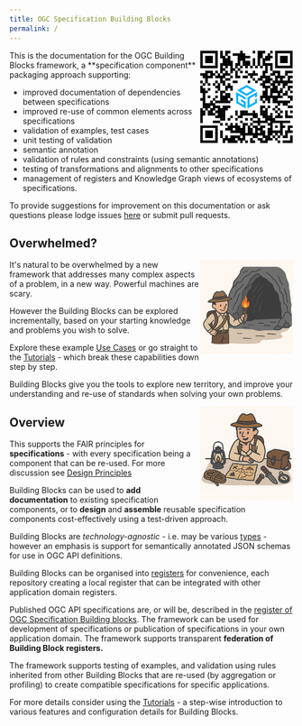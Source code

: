 ```yaml
---
title: OGC Specification Building Blocks
permalink: /
---
```


<img src="assets/bblocks-qr.png" alt="QR Code" style="float:right; width: 200px; max-width: 33%"/>
This is the documentation for the OGC Building Blocks framework, a **specification component** packaging approach supporting:

- improved documentation of dependencies between specifications
- improved re-use of common elements across specifications
- validation of examples, test cases
- unit testing of validation
- semantic annotation
- validation of rules and constraints (using semantic annotations)
- testing of transformations and alignments to other specifications
- management of registers and Knowledge Graph views of ecosystems of specifications.

To provide suggestions for improvement on this documentation or ask questions please lodge issues [here](https://github.com/ogcincubator/bblocks-docs/issues) or submit pull requests.


## Overwhelmed?

<img src="assets/explorer_cave.png"  style="float:right; width: 200px; max-width: 33%"/>

It's natural to be overwhelmed by a new framework that addresses many complex aspects of a problem, in a new way. Powerful machines are scary.

However the Building Blocks can be explored incrementally, based on your starting knowledge and problems you wish to solve.

Explore these example [Use Cases](/usecases/usecases) or go straight to the [Tutorials](https://ogcincubator.github.io/bblocks-tutorial/) - which break these capabilities down step by step.

Building Blocks give you the tools to explore new territory, and improve your understanding and re-use of standards when solving your own problems.

<img src="assets/explorer_kit.png"  style="float:right; width: 200px; max-width: 33%"/>

## Overview 

This supports the FAIR principles for **specifications** - with every specification being a component that can be
re-used. For more discussion see [Design Principles](overview/principles)

Building Blocks can be used to **add documentation** to existing specification components, or to **design** and 
**assemble** reusable specification components cost-effectively using a test-driven approach. 

Building Blocks are *technology-agnostic* - i.e. may be various [types](overview/types) - however an emphasis is
support for semantically annotated JSON schemas for use in OGC API definitions.

Building Blocks can be organised into [registers](overview/registers) for convenience, each repository creating a local
register that can be integrated with other application domain registers.

Published OGC API specifications are, or will be, described in
the [register of OGC Specification Building blocks](https://opengeospatial.github.io/bblocks/register/). The framework
can be used for development of specifications or publication of specifications in your own application domain. The
framework supports transparent **federation of Building Block registers.**

The framework supports testing of examples, and validation using rules inherited from other Building Blocks that are
re-used (by aggregation or profiling) to create compatible specifications for specific applications.

For more details consider using the [Tutorials](https://ogcincubator.github.io/bblocks-tutorial/) - a step-wise introduction to various features and configuration details for Building Blocks.

